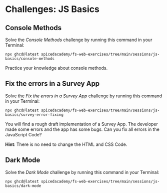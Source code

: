 # Challenges: JS Basics

## Console Methods

Solve the _Console Methods_ challenge by running this command in your Terminal:

```
npx ghcd@latest spicedacademy/fs-web-exercises/tree/main/sessions/js-basics/console-methods
```

Practice your knowledge about console methods.

## Fix the errors in a Survey App

Solve the _Fix the errors in a Survey App_ challenge by running this command in your Terminal:

```
npx ghcd@latest spicedacademy/fs-web-exercises/tree/main/sessions/js-basics/survey-error-fixing
```

You will find a rough draft implementation of a Survey App. The developer made some errors and the
app has some bugs. Can you fix all errors in the JavaScript Code?

**Hint**: There is no need to change the HTML and CSS Code.

## Dark Mode

Solve the _Dark Mode_ challenge by running this command in your Terminal:

```
npx ghcd@latest spicedacademy/fs-web-exercises/tree/main/sessions/js-basics/dark-mode
```
